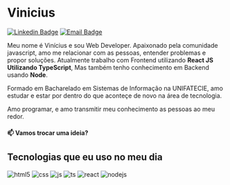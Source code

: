 # Vinicius

[![Linkedin Badge](https://img.shields.io/badge/Vinícius-6633cc?style=flat-square&logo=Linkedin&logoColor=white)](https://www.linkedin.com/in/vinicius-saiao-goncalves/)
[![Email Badge](https://img.shields.io/badge/vinisaio10@gmail.com-6633cc?style=flat-square&logo=Microsoft&logoColor=white)](mailto:vinisaio10@gmail.com)

Meu nome é Vinícius e sou Web Developer. Apaixonado pela comunidade javascript, amo me relacionar com as pessoas, entender problemas e propor soluções. Atualmente trabalho com Frontend utilizando **React JS Utilizando TypeScript**, Mas também tenho conhecimento em Backend usando **Node**.

Formado em Bacharelado em Sistemas de Informação na UNIFATECIE, amo estudar e estar por dentro do que aconteçe de novo na área de tecnologia.

Amo programar, e amo transmitir meu conhecimento as pessoas ao meu redor.

#### :mailbox: Vamos trocar uma ideia?

## Tecnologias que eu uso no meu dia

<div style="display: inline_block">
  <img align="center" alt="html5" src="https://img.shields.io/badge/HTML5-E34F26?style=for-the-badge&logo=html5&logoColor=white" />
  <img align="center" alt="css" src="https://img.shields.io/badge/CSS3-1572B6?style=for-the-badge&logo=css3&logoColor=white" />
  <img align="center" alt="js" src="https://img.shields.io/badge/JavaScript-F7DF1E?style=for-the-badge&logo=javascript&logoColor=black" />
  <img align="center" alt="ts" src="https://img.shields.io/badge/TypeScript-007ACC?style=for-the-badge&logo=typescript&logoColor=white" />
  <img align="center" alt="react" src="https://img.shields.io/badge/React-20232A?style=for-the-badge&logo=react&logoColor=61DAFB" />
  <img align="center" alt="nodejs" src="https://img.shields.io/badge/Node.js-43853D?style=for-the-badge&logo=node.js&logoColor=white" />
</div><br/>
